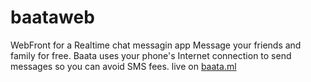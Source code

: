 # baataweb

WebFront for a Realtime chat messagin app Message your friends and family for free. 
Baata uses your phone's Internet connection to send
messages so you can avoid SMS fees.
live on [baata.ml](https://baata.ml)
